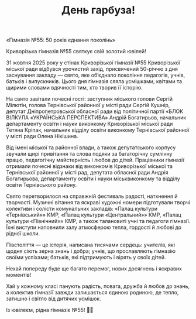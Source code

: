 ﻿---
title: День гарбуза!
---

«Гімназія №55: 50 років єднання поколінь»

Криворізька гімназія №55 святкує свій золотий ювілей!

31 жовтня 2025 року у стінах Криворізької гімназії №55 Криворізької міської ради відбувся урочистий захід, присвячений 50-річчю з дня заснування закладу — свято, яке об’єднало покоління педагогів, учнів, батьків і випускників. Цього дня гімназія сяяла усмішками, квітами та щирими словами вдячності тим, хто творив її історію.

На свято завітали почесні гості: заступник міського голови Сергій Мілютін, голова Тернівської районної у місті ради Сергій Кушнір, депутат Дніпропетровської обласної ради від політичної партії «БЛОК ВІЛКУЛА «УКРАЇНСЬКА ПЕРСПЕКТИВА» Андрій Богатирьов, начальник департаменту освіти і науки виконкому Криворізької міської ради Тетяна Кріпак, начальник відділу освіти виконкому Тернівської районної у місті ради Олена Нікішина.

Від імені міської та районної влади, а також депутатського корпусу звучали щирі привітання та слова подяки за багаторічну сумлінну працю, педагогічну майстерність і любов до дітей. Працівники гімназії отримали почесні відзнаки від виконкомів Криворізької міської та Тернівської районної у місті рад, депутата обласної ради Андрія Богатирьова, департаменту освіти і науки міськвиконкому та відділу освіти Тернівського району.

Свято перетворилося на справжній фестиваль радості, натхнення й творчості. Музичні вітання та яскраві художні номери підготували творчі колективи і солісти комунальних закладів: «Палац культури «Тернівський»» КМР, «Палац культури «Центральний»» КМР, «Палац культури «Північний»» КМР, а також талановиті учні та педагоги гімназії. Їхні виступи наповнили залу атмосферою тепла, гордості й любові до рідної школи.

Півстоліття — це історія, написана тисячами сердець: учителів, які щодня сіють зерна знань і добра; учнів, що прославляють гімназію своїми успіхами; батьків, які підтримують і вірять у своїх дітей.

Нехай попереду буде ще багато перемог, нових досягнень і яскравих моментів!

Хай у кожному класі панують радість, повага, дружба й любов до знань, а колектив гімназії завжди залишається єдиною родиною, де тепло, затишно і світло від дитячих усмішок.

Із ювілеєм, рідна гімназіє №55! 💛💙

<slideshow />